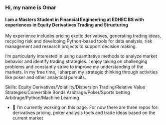 ### Hi, my name is Omar 
####  I am a Masters Student in Financial Engineering at EDHEC BS with experiences in Equity Derivatives Trading and Structuring 


My experience includes pricing exotic derivatives, generating trading ideas, recycling risk and developing Python-based tools for data analysis, risk management and research projects 
to support decision making.

I’m particularly interested in using quantitative methods to analyze market behavior and identify trading strategies. I enjoy taking on challenging problems and constantly strive to improve my understanding of the markets. In my free time, I sharpen my strategic thinking through activities like poker and other analytical pursuits.

Skills: Equity Derivatives/Volatility/Dispersion Trading/Relative Value Strategies/Convertible Bonds Arbitrage/Poker/Sports betting Arbitrage/Python/Machine Learning

- 🔭 I’m currently working on this page. For now there are three repos for: derivatives pricing, poker analysis tools and trade ideas based on the current market





<!---
omardebbagh/omardebbagh is a ✨ special ✨ repository because its `README.md` (this file) appears on your GitHub profile.
You can click the Preview link to take a look at your changes.
--->
